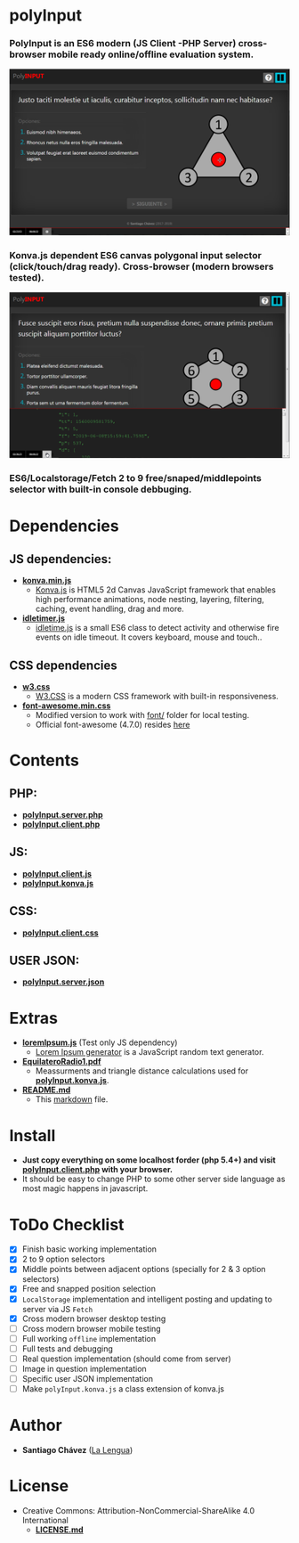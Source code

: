 # polyInput

### PolyInput is an ES6 modern (JS Client -PHP Server) cross-browser mobile ready online/offline evaluation system.

![2 to 9 free/snaped/middlepoints selector](ScreenCapture1.png)
 
### Konva.js dependent ES6 canvas polygonal input selector (click/touch/drag ready). Cross-browser (modern browsers tested).

![2 to 9 free/snaped/middlepoints selector](ScreenCapture2.png)
 
### ES6/Localstorage/Fetch **2 to 9** free/snaped/middlepoints selector with built-in console debbuging.


# Dependencies

## JS dependencies:

* **[konva.min.js](konva.min.js)**
  - [Konva.js](https://konvajs.org/) is HTML5 2d Canvas JavaScript framework that enables high performance animations, node nesting, layering, filtering, caching, event handling, drag and more.
* **[idletimer.js](idletimer.js)**
  - [idletime.js](https://gist.github.com/barraponto/4547ef5718fd2d31e5cdcafef0208096) is a small ES6 class to detect activity and otherwise fire events on idle timeout. It covers keyboard, mouse and touch..

## CSS dependencies

* **[w3.css](w3.css)**
  - [W3.CSS](https://www.w3schools.com/w3css/) is a modern CSS framework with built-in responsiveness.
* **[font-awesome.min.css](font-awesome.min.css)**
  - Modified version to work with [font/](font/) folder for local testing.
  - Official font-awesome (4.7.0) resides [here](https://cdnjs.com/libraries/font-awesome/4.7.0)


# Contents

## PHP:

* **[polyInput.server.php](polyInput.server.php)**
* **[polyInput.client.php](polyInput.client.php)**


## JS:

* **[polyInput.client.js](polyInput.client.js)**
* **[polyInput.konva.js](polyInput.konva.js)**


## CSS:

* **[polyInput.client.css](polyInput.client.css)**


## USER JSON:

* **[polyInput.server.json](polyInput.server.json)**


# Extras

* **[loremIpsum.js](loremIpsum.js)** (Test only JS dependency)
  - [Lorem Ipsum generator](https://github.com/fffilo/lorem-ipsum-js) is a JavaScript random text generator.
* **[EquilateroRadio1.pdf](EquilateroRadio1.pdf)**
  - Meassurments and triangle distance calculations used for **[polyInput.konva.js](polyInput.konva.js)**.
* **[README.md](README.md)**
  - This [markdown](https://en.wikipedia.org/wiki/Markdown) file.

# Install

* **Just copy everything on some localhost forder (php 5.4+) and visit [polyInput.client.php](polyInput.client.php) with your browser.**
* It should be easy to change PHP to some other server side language as most magic happens in javascript.

# ToDo Checklist

- [x] Finish basic working implementation
- [x] 2 to 9 option selectors
- [x] Middle points between adjacent options (specially for 2 & 3 option selectors)
- [x] Free and snapped position selection
- [x] `LocalStorage` implementation and intelligent posting and updating to server via JS `Fetch`
- [x] Cross modern browser desktop testing
- [ ] Cross modern browser mobile testing
- [ ] Full working `offline` implementation
- [ ] Full tests and debugging
- [ ] Real question implementation (should come from server)
- [ ] Image in question implementation
- [ ] Specific user JSON implementation
- [ ] Make `polyInput.konva.js` a class extension of konva.js

# Author

* **Santiago Chávez** ([La Lengua](https://lengua.la))
 
# License
* Creative Commons: Attribution-NonCommercial-ShareAlike 4.0 International
  - **[LICENSE.md](LICENSE.md)**
